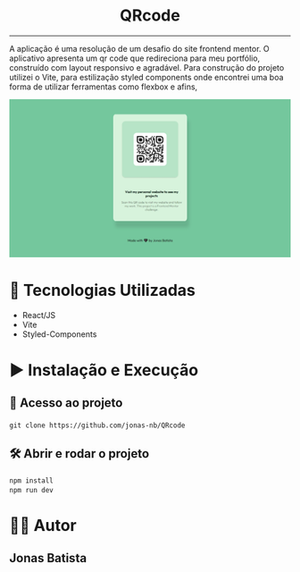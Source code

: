 


<h1 align="center">QRcode</h1>
<hr />
<p>
  A aplicação é uma resolução de um desafio do site frontend mentor. O
  aplicativo apresenta um qr code que redireciona para meu portfólio, construído
  com layout responsivo e agradável. Para construção do projeto utilizei o Vite,
  para estilização styled components onde encontrei uma boa forma de utilizar
  ferramentas como flexbox e afins,
</p>
 <img src="/src/assets/3.jpg" alt="" />
<br />
<h1>🔧 Tecnologias Utilizadas</h1>
<ul>
  <li>React/JS</li>
  <li>Vite</li>
  <li>Styled-Components</li>
</ul>

<h1>▶ Instalação e Execução</h1>
<h2>📁 Acesso ao projeto</h2> 
<code>git clone https://github.com/jonas-nb/QRcode</code>
<h2>🛠️ Abrir e rodar o projeto</h2> 

<code>npm install</code>
</br>
<code>npm run dev</code>

<h1>✍🏾 Autor</h1>
<h2>Jonas Batista</h2>
